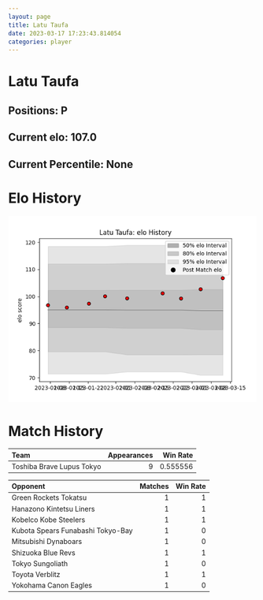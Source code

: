 ```yaml
---  
layout: page  
title: Latu Taufa  
date: 2023-03-17 17:23:43.814054  
categories: player  
---
```

# Latu Taufa

## Positions: P

## Current elo: 107.0

## Current Percentile: None

# Elo History


![elo history](history_LatuTaufa.png)
# Match History


| Team                      |   Appearances |   Win Rate |
|:--------------------------|--------------:|-----------:|
| Toshiba Brave Lupus Tokyo |             9 |   0.555556 |

| Opponent                          |   Matches |   Win Rate |
|:----------------------------------|----------:|-----------:|
| Green Rockets Tokatsu             |         1 |          1 |
| Hanazono Kintetsu Liners          |         1 |          1 |
| Kobelco Kobe Steelers             |         1 |          1 |
| Kubota Spears Funabashi Tokyo-Bay |         1 |          0 |
| Mitsubishi Dynaboars              |         1 |          0 |
| Shizuoka Blue Revs                |         1 |          1 |
| Tokyo Sungoliath                  |         1 |          0 |
| Toyota Verblitz                   |         1 |          1 |
| Yokohama Canon Eagles             |         1 |          0 |